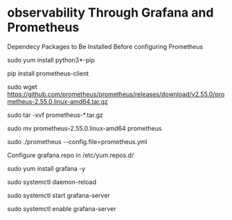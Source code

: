 # observability Through Grafana and Prometheus

Dependecy Packages to Be Installed Before configuring Prometheus

sudo yum install python3*-pip

pip install prometheus-client

sudo wget https://github.com/prometheus/prometheus/releases/download/v2.55.0/prometheus-2.55.0.linux-amd64.tar.gz

sudo tar -xvf prometheus-*.tar.gz

sudo mv prometheus-2.55.0.linux-amd64 prometheus

sudo ./prometheus --config.file=prometheus.yml

Configure grafana.repo in /etc/yum.repos.d/

sudo yum install grafana -y

sudo systemctl daemon-reload

sudo systemctl start grafana-server

sudo systemctl enable grafana-server


